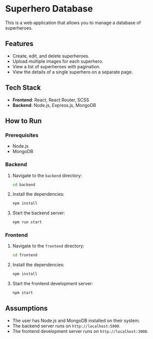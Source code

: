 # Superhero Database

This is a web application that allows you to manage a database of superheroes.

## Features

- Create, edit, and delete superheroes.
- Upload multiple images for each superhero.
- View a list of superheroes with pagination.
- View the details of a single superhero on a separate page.

## Tech Stack

- **Frontend**: React, React Router, SCSS
- **Backend**: Node.js, Express.js, MongoDB

## How to Run

### Prerequisites

- Node.js
- MongoDB

### Backend

1.  Navigate to the `backend` directory:
    ```sh
    cd backend
    ```
2.  Install the dependencies:
    ```sh
    npm install
    ```
3.  Start the backend server:
    ```sh
    npm run start
    ```

### Frontend

1.  Navigate to the `frontend` directory:
    ```sh
    cd frontend
    ```
2.  Install the dependencies:
    ```sh
    npm install
    ```
3.  Start the frontend development server:
    ```sh
    npm start
    ```

## Assumptions

- The user has Node.js and MongoDB installed on their system.
- The backend server runs on `http://localhost:5000`.
- The frontend development server runs on `http://localhost:3000`.
